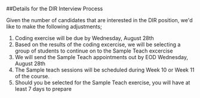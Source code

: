 ##Details for the DIR Interview Process

Given the number of candidates that are interested in the DIR position, we'd like to make the following adjustments; 

1. Coding exercise will be due by Wednesday, August 28th 
2. Based on the results of the coding excercise, we will be selecting a group of students to continue on to the Sample Teach excercise
3. We will send the Sample Teach appointments out by EOD Wednesday, August 28th
4. The Sample teach sessions will be scheduled during Week 10 or Week 11 of the course. 
5. Should you be selected for the Sample Teach exercise, you will have at least 7 days to prepare 
